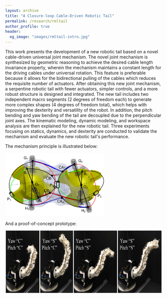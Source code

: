 ```yaml
---
layout: archive
title: "A Closure-loop Cable-Driven Robotic Tail"
permalink: /research/rmltail
author_profile: true
header:
  og_image: "images/rmltail-intro.jpg"
---
```


This work presents the development of a new robotic tail based on a novel cable-driven universal joint mechanism. The novel joint mechanism is synthesized by geometric reasoning to achieve the desired cable length invariance property, wherein the mechanism maintains a constant length for the driving cables under universal rotation. This feature is preferable because it allows for the bidirectional pulling of the cables which reduces the requisite number of actuators. After obtaining this new joint mechanism, a serpentine robotic tail with fewer actuators, simpler controls, and a more robust structure is designed and integrated. The new tail includes two independent macro segments (2 degrees of freedom each) to generate more complex shapes (4 degrees of freedom total), which helps with improving the dexterity and versatility of the robot. In addition, the pitch bending and yaw bending of the tail are decoupled due to the perpendicular joint axes. The kinematic modeling, dynamic modeling, and workspace analysis are then explained for the new robotic tail. Three experiments focusing on statics, dynamics, and dexterity are conducted to validate the mechanism and evaluate the new robotic tail's performance. 

The mechanism principle is illustrated below:

<img style="height:200px;" src="/images/rmltaila.jpg"/>

And a proof-of-concept prototype:

<img style="height:200px;" src="/images/rmltailb.jpg"/>

